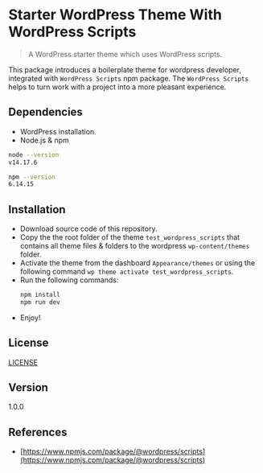 # Starter WordPress Theme With WordPress Scripts

> A WordPress starter theme which uses WordPress scripts.

This package introduces a boilerplate theme for wordpress developer, integrated with `WordPress Scripts` npm package. The `WordPress Scripts` helps to turn work with a project into a more pleasant experience.

## Dependencies

- WordPress installation.
- Node.js & npm

```sh
node --version
v14.17.6

npm --version
6.14.15
```

## Installation

- Download source code of this repository.
- Copy the the root folder of the theme `test_wordpress_scripts` that contains all theme files & folders to the wordpress `wp-content/themes` folder.
- Activate the theme from the dashboard `Appearance/themes` or using the following command `wp theme activate test_wordpress_scripts`.
- Run the following commands:
  ```sh
  npm install
  npm run dev
  ```
- Enjoy!

## License

[LICENSE](LICENSE)

## Version

1.0.0

## References

- [https://www.npmjs.com/package/@wordpress/scripts](https://www.npmjs.com/package/@wordpress/scripts)
